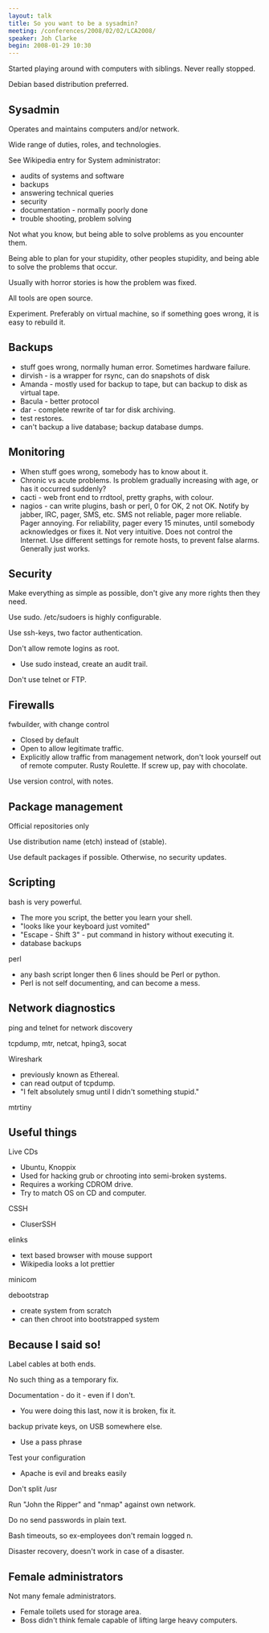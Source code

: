 ```yaml
---
layout: talk
title: So you want to be a sysadmin?
meeting: /conferences/2008/02/02/LCA2008/
speaker: Joh Clarke
begin: 2008-01-29 10:30
---
```

Started playing around with computers with siblings. Never really stopped.

Debian based distribution preferred.

## Sysadmin

Operates and maintains computers and/or network.

Wide range of duties, roles, and technologies.

See Wikipedia entry for System administrator:

* audits of systems and software
* backups
* answering technical queries
* security
* documentation - normally poorly done
* trouble shooting, problem solving

Not what you know, but being able to solve problems as you encounter
them.

Being able to plan for your stupidity, other peoples stupidity, and being
able to solve the problems that occur.

Usually with horror stories is how the problem was fixed.

All tools are open source.

Experiment. Preferably on virtual machine, so if something goes wrong,
it is easy to rebuild it.

## Backups

* stuff goes wrong, normally human error. Sometimes hardware failure.
* dirvish - is a wrapper for rsync, can do snapshots of disk
* Amanda - mostly used for backup to tape, but can backup to disk as
virtual tape.
* Bacula - better protocol
* dar - complete rewrite of tar for disk archiving.
* test restores.
* can't backup a live database; backup database dumps.

## Monitoring

* When stuff goes wrong, somebody has to know about it.
* Chronic vs acute problems. Is problem gradually increasing with age, or
has it occurred suddenly?
* cacti - web front end to rrdtool, pretty graphs, with colour.
* nagios - can write plugins, bash or perl, 0 for OK, 2 not OK. Notify by
jabber, IRC, pager, SMS, etc. SMS not reliable, pager more reliable. Pager
annoying. For reliability, pager every 15 minutes, until somebody acknowledges
or fixes it. Not very intuitive. Does not control the Internet. Use
different settings for remote hosts, to prevent false alarms. Generally
just works.

## Security

Make everything as simple as possible, don't give any more rights
then they need.

Use sudo. /etc/sudoers is highly configurable.

Use ssh-keys, two factor authentication.

Don't allow remote logins as root.

* Use sudo instead, create an audit trail.

Don't use telnet or FTP.

## Firewalls

fwbuilder, with change control

* Closed by default
* Open to allow legitimate traffic.
* Explicitly allow traffic from management network, don't look yourself out
of remote computer. Rusty Roulette. If screw up, pay with chocolate.

Use version control, with notes.

## Package management

Official repositories only

Use distribution name (etch) instead of (stable).

Use default packages if possible. Otherwise, no security updates.

## Scripting

bash is very powerful.

* The more you script, the better you learn your shell.
* "looks like your keyboard just vomited"
* "Escape - Shift 3" - put command in history without executing it.
* database backups

perl

* any bash script longer then 6 lines should be Perl or python.
* Perl is not self documenting, and can become a mess.

## Network diagnostics

ping and telnet for network discovery

tcpdump, mtr, netcat, hping3, socat

Wireshark

* previously known as Ethereal.
* can read output of tcpdump.
* "I felt absolutely smug until I didn't something stupid."

mtrtiny

## Useful things

Live CDs

* Ubuntu, Knoppix
* Used for hacking grub or chrooting into semi-broken systems.
* Requires a working CDROM drive.
* Try to match OS on CD and computer.

CSSH

* CluserSSH

elinks

* text based browser with mouse support
* Wikipedia looks a lot prettier

minicom

debootstrap

* create system from scratch
* can then chroot into bootstrapped system

## Because I said so!

Label cables at both ends.

No such thing as a temporary fix.

Documentation - do it - even if I don't.

* You were doing this last, now it is broken, fix it.

backup private keys, on USB somewhere else.

* Use a pass phrase

Test your configuration

* Apache is evil and breaks easily

Don't split /usr

Run "John the Ripper" and "nmap" against own network.

Do no send passwords in plain text.

Bash timeouts, so ex-employees don't remain logged n.

Disaster recovery, doesn't work in case of a disaster.

## Female administrators

Not many female administrators.

* Female toilets used for storage area.
* Boss didn't think female capable of lifting large heavy computers.

